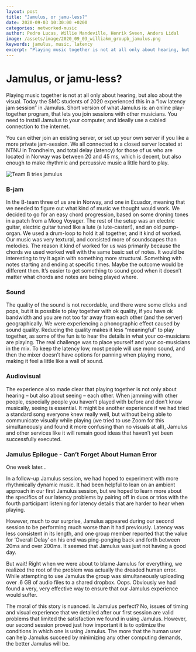 ```yaml
---
layout: post
title: "Jamulus, or jamu-less?"
date: 2020-09-03 10:30:00 +0200
categories: networked-music
author: Pedro Lucas, Willie Mandeville, Henrik Sveen, Anders Lidal
image: /assets/image/2020_09_03_williakm_groupb_jamulus.png
keywords: jamulus, music, latency
excerpt: "Playing music together is not at all only about hearing, but also about the visual. Today the SMC students of 2020 experienced this in a “low latency jam session” in Jamulus."
---
```


# Jamulus, or jamu-less?

Playing music together is not at all only about hearing, but also about the visual. Today the SMC students of 2020 experienced this in a “low latency jam session” in Jamulus. Short version of what Jamulus is: an online play-together program, that lets you join sessions with other musicians. You need to install Jamulus to your computer, and ideally use a cabled connection to the internet.

You can either join an existing server, or set up your own server if you like a more private jam-session. We all connected to a closed server located at NTNU in Trondheim, and total delay (latency) for those of us who are located in Norway was between 20 and 45 ms, which is decent, but also enough to make rhythmic and percussive music a little hard to play.

![Team B tries jamulus](/assets/image/2020_09_03_williakm_groupb_jamulus.png "Team B jams.")

### B-jam
In the B-team three of us are in Norway, and one in Ecuador, meaning that we needed to figure out what kind of music we thought would work. We decided to go for an easy chord progression, based on some droning tones in a patch from a Moog Voyager. The rest of the setup was an electric guitar, electric guitar tuned like a lute (a lute-caster!), and an old pump-organ. We used a drum-loop to hold it all together, and it kind of worked. Our music was very textural, and consisted more of soundscapes than melodies.
The reason it kind of worked for us was primarily because the chords we used worked well with the same basic set of notes. It would be interesting to try it again with something more structural. Something with notes starting and ending at specific times. Maybe the outcome would be different then. It’s easier to get something to sound good when it doesn’t matter what chords and notes are being played where.

### Sound
The quality of the sound is not recordable, and there were some clicks and pops, but it is possible to play together with ok quality, if you have ok bandwidth and you are not too far away from each other (and the server) geographically.
We were experiencing a phonographic effect caused by sound quality. Reducing the quality makes it less “meaningful” to play together, as some of the fun is to hear the details in what your co-musicians are playing.
The real challenge was to place yourself and your co-musicians in the mix. To keep the latency low, most people will use mono sound, and then the mixer doesn’t have options for panning when playing mono, making it feel a little like a wall of sound.

### Audiovisual
The experience also made clear that playing together is not only about hearing – but also about seeing – each other. When jamming with other people, especially people you haven’t played with before and don’t know musically, seeing is essential. It might be another experience if we had tried a standard song everyone knew really well, but without being able to communicate visually while playing (we tried to use Zoom for this simultaneously and found it more confusing than no visuals at all), Jamulus and other services like it will remain good ideas that haven’t yet been successfully executed.

### Jamulus Epilogue - Can’t Forget About Human Error

One week later...

In a follow-up Jamulus session, we had hoped to experiment with more rhythmically dynamic music. It had been helpful to lean on an ambient approach in our first Jamulus session, but we hoped to learn more about the specifics of our latency problems by pairing off in duos or trios with the fourth participant listening for latency details that are harder to hear when playing.

However, much to our surprise, Jamulus appeared during our second session to be performing much worse than it had previously. Latency was less consistent in its length, and one group member reported that the value for ‘Overall Delay’ on his end was ping-ponging back and forth between 20ms and over 200ms. It seemed that Jamulus was just not having a good day.

But wait! Right when we were about to blame Jamulus for everything, we realized the root of the problem was actually the dreaded human error. While attempting to use Jamulus the group was simultaneously uploading over .6 GB of audio files to a shared dropbox. Oops. Obviously we had found a very, very effective way to ensure that our Jamulus experience would suffer.

The moral of this story is nuanced. Is Jamulus perfect? No, issues of timing and visual experience that we detailed after our first session are valid problems that limited the satisfaction we found in using Jamulus. However, our second session proved just how important it is to optimize the conditions in which one is using Jamulus. The more that the human user can help Jamulus succeed by minimizing any other computing demands, the better Jamulus will be.

